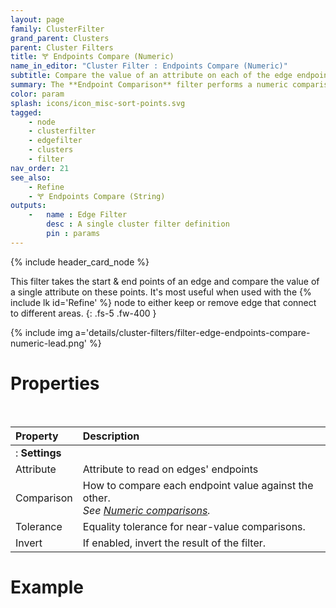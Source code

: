 ```yaml
---
layout: page
family: ClusterFilter
grand_parent: Clusters
parent: Cluster Filters
title: 🝖 Endpoints Compare (Numeric)
name_in_editor: "Cluster Filter : Endpoints Compare (Numeric)"
subtitle: Compare the value of an attribute on each of the edge endpoint.
summary: The **Endpoint Comparison** filter performs a numeric comparison of the values of an attribute on each endpoint, against each other.
color: param
splash: icons/icon_misc-sort-points.svg
tagged: 
    - node
    - clusterfilter
    - edgefilter
    - clusters
    - filter
nav_order: 21
see_also:
    - Refine
    - 🝖 Endpoints Compare (String)
outputs:
    -   name : Edge Filter
        desc : A single cluster filter definition
        pin : params
---
```


{% include header_card_node %}

This filter takes the start & end points of an edge and compare the value of a single attribute on these points. It's most useful when used with the {% include lk id='Refine' %} node to either keep or remove edge that connect to different areas.
{: .fs-5 .fw-400 } 

{% include img a='details/cluster-filters/filter-edge-endpoints-compare-numeric-lead.png' %}

# Properties
<br>

| Property       | Description          |
|:-------------|:------------------|
|: **Settings** ||
| Attribute | Attribute to read on edges' endpoints |
| Comparison           | How to compare each endpoint value against the other.<br>*See [Numeric comparisons](/PCGExtendedToolkit/doc-general/comparisons.html#numeric-comparisons).* |
| Tolerance | Equality tolerance for near-value comparisons. |
| Invert | If enabled, invert the result of the filter. |

# Example